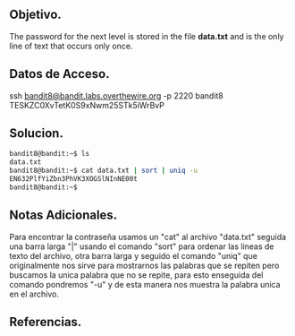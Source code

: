 ## Objetivo.
The password for the next level is stored in the file **data.txt** and is the only line of text that occurs only once.

## Datos de Acceso.
ssh bandit8@bandit.labs.overthewire.org -p 2220
bandit8
TESKZC0XvTetK0S9xNwm25STk5iWrBvP

## Solucion.
``` bash
bandit8@bandit:~$ ls
data.txt
bandit8@bandit:~$ cat data.txt | sort | uniq -u
EN632PlfYiZbn3PhVK3XOGSlNInNE00t
bandit8@bandit:~$

```

## Notas Adicionales.
Para encontrar la contraseña usamos un "cat" al archivo "data.txt" seguida una barra larga "|" usando el comando "sort" para ordenar las lineas de texto del archivo, otra barra larga y seguido el comando "uniq" que originalmente nos sirve para mostrarnos las palabras que se repiten pero buscamos la unica palabra que no se repite, para esto enseguida del comando pondremos "-u" y de esta manera nos muestra la palabra unica en el archivo.

## Referencias.